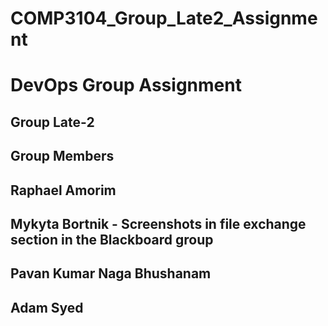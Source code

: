 # COMP3104_Group_Late2_Assignment

<h1>DevOps Group Assignment</h1>

<h2>Group Late-2</h2>

<h2>Group Members</h2>

<h2>Raphael Amorim</h2>

<h2>Mykyta Bortnik - Screenshots in file exchange section in the Blackboard group</h2>

<h2>Pavan Kumar Naga Bhushanam</h2>

<h2>Adam Syed</h2>
